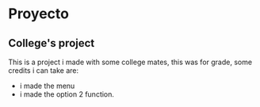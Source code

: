 # Proyecto
## College's project 

This is a project i made with some college mates, this was for grade, some credits i can take are: 
- i made the menu
- i made the option 2 function.
